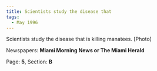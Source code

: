 ```yaml
---  
title: Scientists study the disease that  
tags:  
  - May 1996  
---  
```

  
Scientists study the disease that is killing manatees. [Photo]  
  
Newspapers: **Miami Morning News or The Miami Herald**  
  
Page: **5**, Section: **B** 
